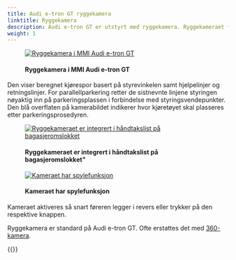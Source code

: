 ```yaml
---
title: Audi e-tron GT ryggekamera
linktitle: Ryggekamera
description: Audi e-tron GT er utstyrt med ryggekamera. Ryggekameraet forenkler manøvrering ved å vise sonen bak kjøretøyet på MMI-displayet.
weight: 1
---
```

<!-- markdownlint-disable MD033 -->
<figure>
    <a href="https://media.electrichasgoneaudi.net/multimedia/models/e-tron-gt/technology/drivingassistance/reversingcamera/rearviewcamera.jpg">
        <img src="https://media.electrichasgoneaudi.net/multimedia/models/e-tron-gt/technology/drivingassistance/reversingcamera/rearviewcameras.jpg"
        alt="Ryggekamera i MMI Audi e-tron GT" title="Ryggekamera i MMI Audi e-tron GT">
    </a>
    <figcaption><h4>Ryggekamera i MMI Audi e-tron GT</h4></figcaption>
</figure>

  Den viser beregnet kjørespor basert på styrevinkelen samt hjelpelinjer og retningslinjer. For parallellparkering retter de sistnevnte linjene styringen nøyaktig inn på parkeringsplassen i forbindelse med styringsvendepunkter. Den blå overflaten på kamerabildet indikerer hvor kjøretøyet skal plasseres etter parkeringsprosedyren.

<figure>
    <a href="https://media.electrichasgoneaudi.net/multimedia/models/e-tron-gt/technology/drivingassistance/reversingcamera/camera.jpg">
        <img src="https://media.electrichasgoneaudi.net/multimedia/models/e-tron-gt/technology/drivingassistance/reversingcamera/cameras.jpg"
        alt="Ryggekameraet er integrert i håndtakslist på bagasjeromslokket" title="Ryggekameraet er integrert i håndtakslist på bagasjeromslokket">
    </a>
    <figcaption><h4>Ryggekameraet er integrert i håndtakslist på bagasjeromslokket"</h4></figcaption>
</figure>

<figure>
    <a href="https://media.electrichasgoneaudi.net/multimedia/models/e-tron-gt/technology/drivingassistance/reversingcamera/camerarearlocation.jpg">
        <img src="https://media.electrichasgoneaudi.net/multimedia/models/e-tron-gt/technology/drivingassistance/reversingcamera/camerarearlocations.jpg"
        alt="Kameraet har spylefunksjon" title="Kameraet har spylefunksjon">
    </a>
    <figcaption><h4>Kameraet har spylefunksjon</h4></figcaption>
</figure>

Kameraet aktiveres så snart føreren legger i revers eller trykker på den respektive knappen.

Ryggekamera er standard på Audi e-tron GT. Ofte erstattes det med [360-kamera](../360camera).

{{<children description="true" />}}
